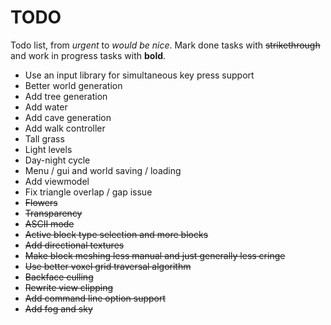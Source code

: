 # TODO
Todo list, from *urgent* to *would be nice*. Mark done tasks with ~~strikethrough~~
and work in progress tasks with **bold**.

- Use an input library for simultaneous key press support
- Better world generation
- Add tree generation
- Add water
- Add cave generation
- Add walk controller
- Tall grass
- Light levels
- Day-night cycle
- Menu / gui and world saving / loading
- Add viewmodel
- Fix triangle overlap / gap issue
- ~~Flowers~~
- ~~Transparency~~
- ~~ASCII mode~~
- ~~Active block type selection and more blocks~~
- ~~Add directional textures~~
- ~~Make block meshing less manual and just generally less cringe~~
- ~~Use better voxel grid traversal algorithm~~
- ~~Backface culling~~
- ~~Rewrite view clipping~~
- ~~Add command line option support~~
- ~~Add fog and sky~~
